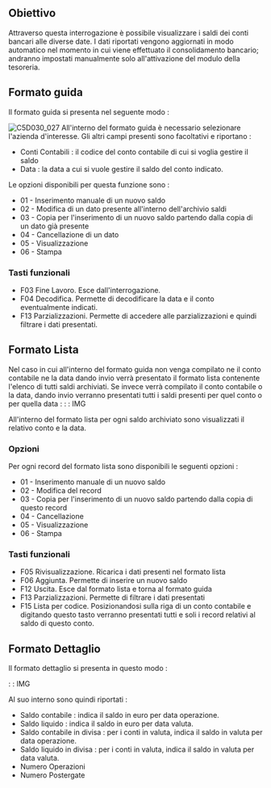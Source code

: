 ## Obiettivo
Attraverso questa interrogazione è possibile visualizzare i saldi dei conti bancari alle diverse date.
I dati riportati vengono aggiornati in modo automatico nel momento in cui viene effettuato il consolidamento bancario; andranno impostati manualmente solo all'attivazione  del modulo della tesoreria.

## Formato guida
Il formato guida si presenta nel seguente modo : 

![C5D030_027](http://localhost:3000/immagini/MBDOC_OGG-P_D5CO01G/C5D030_027.png)
All'interno del formato guida è necessario selezionare l'azienda d'interesse. Gli altri campi presenti sono facoltativi e riportano : 
 * Conti Contabili :  il codice del conto contabile di cui si voglia gestire il saldo
 * Data :  la data a cui si vuole gestire il saldo del conto indicato.

Le opzioni disponibili per questa funzione sono : 
 * 01 - Inserimento manuale di un nuovo saldo
 * 02 - Modifica di un dato presente all'interno dell'archivio saldi
 * 03 - Copia per l'inserimento di un nuovo saldo partendo dalla copia di un dato già presente
 * 04 - Cancellazione di un dato
 * 05 - Visualizzazione
 * 06 - Stampa

### Tasti funzionali
 * F03 Fine Lavoro. Esce dall'interrogazione.
 * F04 Decodifica. Permette di decodificare la data e il conto eventualmente indicati.
 * F13 Parzializzazioni. Permette di accedere alle parzializzazioni e quindi filtrare i dati presentati.

## Formato Lista

Nel caso in cui all'interno del formato guida non venga compilato ne il conto contabile ne la data dando invio verrà presentato il formato lista contenente l'elenco di tutti saldi archiviati. Se invece verrà compilato il conto contabile o la data, dando invio verranno presentati tutti i saldi presenti per quel conto o per quella data : 
 :  : IMG

All'interno del formato lista per ogni saldo archiviato sono visualizzati il relativo conto e la data.

### Opzioni

Per ogni record del formato lista sono disponibili le seguenti opzioni : 
 * 01 - Inserimento manuale di un nuovo saldo
 * 02 - Modifica del record
 * 03 - Copia per l'inserimento di un nuovo saldo partendo dalla copia di questo record
 * 04 - Cancellazione
 * 05 - Visualizzazione
 * 06 - Stampa

### Tasti funzionali

 * F05 Rivisualizzazione. Ricarica i dati presenti nel formato lista
 * F06 Aggiunta. Permette di inserire un nuovo saldo
 * F12 Uscita. Esce dal formato lista e torna al formato guida
 * F13 Parzializzazioni. Permette di filtrare i dati presentati
 * F15 Lista per codice. Posizionandosi sulla riga di un conto contabile e digitando questo tasto verranno presentati tutti e soli i record relativi al saldo di questo conto.

## Formato Dettaglio
Il formato dettaglio si presenta in questo modo : 

 :  : IMG

Al suo interno sono quindi riportati : 
 * Saldo contabile :  indica il saldo in euro per data operazione.
 * Saldo liquido :  indica il saldo in euro per data valuta.
 * Saldo contabile in divisa :  per i conti in valuta, indica il saldo in valuta per data operazione.
 * Saldo liquido in divisa :  per i conti in valuta, indica il saldo in valuta per data valuta.
 * Numero Operazioni
 * Numero Postergate
